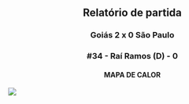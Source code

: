 <h2 style="text-align: center;">Relatório de partida</h3>

<h3 style="text-align: center;">Goiás 2 x 0 São Paulo</h3>

<h3 style="text-align: center;">#34 - Raí Ramos (D) - 0</h3>

<h4 style="text-align: center;">MAPA DE CALOR</h3>
<img src=heatmaps/11067420_879591.png>